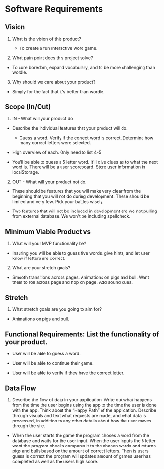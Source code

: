 # Software Requirements

## Vision

1. What is the vision of this product? 

   - To create a fun interactive word game.

2. What pain point does this project solve?

  - To cure boredom, expand vocabulary, and to be more challenging than wordle.

3. Why should we care about your product?

  - Simply for the fact that it's better than wordle.

## Scope (In/Out)

1. IN - What will your product do
   
  - Describe the individual features that your product will do.
    
    - Guess a word. Verify if the correct word is correct. Determine how many correct letters were selected. 
   
  - High overview of each. Only need to list 4-5

   - You'll be able to guess a 5 letter word. It'll give clues as to what the next word is. There will be a user scoreboard. Store user information in localStorage.

2. OUT - What will your product not do.
  
  - These should be features that you will make very clear from the beginning that you will not do during development. These should be limited and very few. Pick your battles wisely.
  
   - Two features that will not be included in development are we not pulling from external database. We won't be including spellcheck. 

## Minimum Viable Product vs

1. What will your MVP functionality be?

  - Insuring you will be able to guess five words, give hints, and let user know if letters are correct. 

2.  What are your stretch goals?

  - Smooth transitions across pages. Animations on pigs and bull. Want them to roll across page and hop on page. Add sound cues.

## Stretch

1. What stretch goals are you going to aim for?

  - Animations on pigs and bull. 

## Functional Requirements: List the functionality of your product.

  - User will be able to guess a word.

  - User will be able to continue their game.

  - User will be able to verify if they have the correct letter.

## Data Flow

1. Describe the flow of data in your application. Write out what happens from the time the user begins using the app to the time the user is done with the app. Think about the “Happy Path” of the application. Describe through visuals and text what requests are made, and what data is processed, in addition to any other details about how the user moves through the site.

  - When the user starts the game the program choses a word from the database and waits for the user input. When the user inputs the 5 letter word the program checks compares it to the chosen words and returns pigs and bulls based on the amount of correct letters. Then is users guess is correct the program will updates amount of games user has completed as well as the users high score. 
